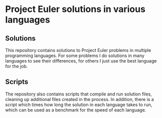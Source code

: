 # Project Euler solutions in various languages

## Solutions

This repository contains solutions to Project Euler problems in multiple programming languages. For some problems I do solutions in many languages to see their differences, for others I just use the best language for the job.

## Scripts

The repository also contains scripts that compile and run solution files, cleaning up additional files created in the process. In addition, there is a script which times how long the solution in each language takes to run, which can be used as a benchmark for the speed of each language.
